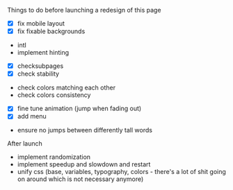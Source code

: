 Things to do before launching a redesign of this page
 - [x] fix mobile layout
 - [x] fix fixable backgrounds
 - intl
 - implement hinting
 - [x] checksubpages
 - [x] check stability
 - check colors matching each other
 - check colors consistency
 - [x] fine tune animation (jump when fading out)
 - [x] add menu
 - ensure no jumps between differently tall words

After launch
 - implement randomization
 - implement speedup and slowdown and restart
 - unify css
    (base, variables, typography, colors - there's a lot of shit going on around which is not necessary anymore)